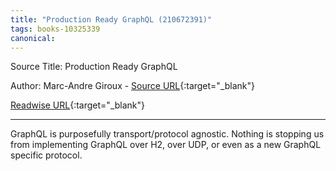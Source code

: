 ```yaml
---
title: "Production Ready GraphQL (210672391)"
tags: books-10325339
canonical: 
---
```


Source Title: Production Ready GraphQL

Author: Marc-Andre Giroux - [Source URL](){:target="_blank"}

[Readwise URL](https://readwise.io/open/210672391){:target="_blank"}

---

GraphQL is purposefully transport/protocol agnostic. Nothing is stopping us from implementing GraphQL over H2, over UDP, or even as a new GraphQL specific protocol.
